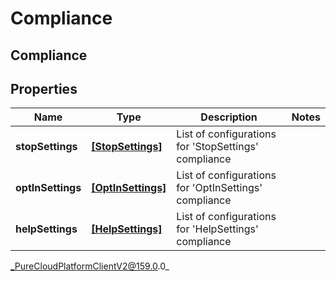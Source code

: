 # Compliance

## Compliance

## Properties

|Name | Type | Description | Notes|
|------------ | ------------- | ------------- | -------------|
| **stopSettings** | [**[StopSettings]**](StopSettings) | List of configurations for &#39;StopSettings&#39; compliance | |
| **optInSettings** | [**[OptInSettings]**](OptInSettings) | List of configurations for &#39;OptInSettings&#39; compliance | |
| **helpSettings** | [**[HelpSettings]**](HelpSettings) | List of configurations for &#39;HelpSettings&#39; compliance | |



_PureCloudPlatformClientV2@159.0.0_
